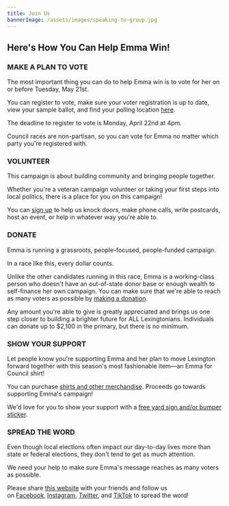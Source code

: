 ```yaml
---
title: Join Us
bannerImage: /assets/images/speaking-to-group.jpg
---
```


## Here's How You Can Help Emma Win!

### MAKE A PLAN TO VOTE

The most important thing you can do to help Emma win is to vote for her on or before Tuesday, May 21st.

You can register to vote, make sure your voter registration is up to date, view your sample ballot, and find your polling location [here](https://vrsws.sos.ky.gov/ovrweb/govoteky).

The deadline to register to vote is Monday, April 22nd at 4pm.

Council races are non-partisan, so you can vote for Emma no matter which party you're registered with.

### VOLUNTEER

This campaign is about building community and bringing people together.

Whether you're a veteran campaign volunteer or taking your first steps into local politics, there is a place for you on this campaign!

You can [sign up](https://forms.gle/3RwUsGhbmbEXSwC3A) to help us knock doors, make phone calls, write postcards, host an event, or help in whatever way you're able to.

### DONATE

Emma is running a grassroots, people-focused, people-funded campaign.

In a race like this, every dollar counts.

Unlike the other candidates running in this race, Emma is a working-class person who doesn't have an out-of-state donor base or enough wealth to self-finance her own campaign. You can make sure that we're able to reach as many voters as possible by [making a donation](https://secure.actblue.com/donate/emmacurtislex).

Any amount you're able to give is greatly appreciated and brings us one step closer to building a brighter future for ALL Lexingtonians. Individuals can donate up to $2,100 in the primary, but there is no minimum.

### SHOW YOUR SUPPORT

Let people know you're supporting Emma and her plan to move Lexington forward together with this season's most fashionable item—an Emma for Council shirt!

You can purchase [shirts and other merchandise](https://www.bonfire.com/store/emmaforlex/). Proceeds go towards supporting Emma's campaign!

We'd love for you to show your support with a [free yard sign and/or bumper sticker](https://forms.gle/suukLVa9ZrQLqWpi7).

### SPREAD THE WORD

Even though local elections often impact our day-to-day lives more than state or federal elections, they don't tend to get as much attention.

We need your help to make sure Emma's message reaches as many voters as possible.

Please share [this website](https://emmaforlex.com/) with your friends and follow us on [Facebook](https://www.facebook.com/EmmaForLexingtonCouncil), [Instagram](https://www.instagram.com/emmacurtislex/), [Twitter](https://twitter.com/emmacurtislex), and [TikTok](https://www.tiktok.com/@emmacurtislex) to spread the word!
